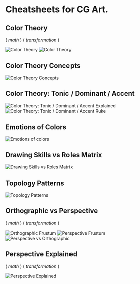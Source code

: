 # Cheatsheets for CG Art.

<!-- [:arrow_down: Tags legend](#tags-legend) at the end of the page. -->

<!-- - []() by []() ( _:movie_camera:_ ) -->

## Color Theory

( _math_ ) ( _transformation_ )

<!-- ![Color Wheel](./color_wheel_2.jpg) -->
![Color Theory](./color_theory_2.jpg)
![Color Theory](./color_theory_3.jpg)

## Color Theory Concepts

![Color Theory Concepts](./color_concepts.png)

## Color Theory: Tonic / Dominant / Accent

![Color Theory: Tonic / Dominant / Accent Explained](./color_tonic_dominant_accent_explained.jpg)
![Color Theory: Tonic / Dominant / Accent Ruke](./color_tonic_dominant_accent_rule.jpg)

## Emotions of Colors

![Emotions of colors](./color_emotion.jpg)

## Drawing Skills vs Roles Matrix

![Drawing Skills vs Roles Matrix](./drawing_skills_vs_roles_matrix.jpg)

## Topology Patterns

![Topology Patterns](./topology_patterns.jpg)

## Orthographic vs Perspective

( _math_ ) ( _transformation_ )

![Orthographic Frustum](./orthographic_frustum.png)
![Perspective Frustum](./perspective_frustum.png)
![Perspective vs Orthographic](./perspective_orthographic.png)

## Perspective Explained

( _math_ ) ( _transformation_ )

![Perspective Explained](./perspective_explained.jpg)
